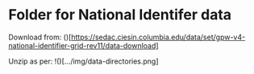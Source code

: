 # Folder for National Identifer data
Download from:
()[https://sedac.ciesin.columbia.edu/data/set/gpw-v4-national-identifier-grid-rev11/data-download]

Unzip as per:
!()[.../img/data-directories.png]